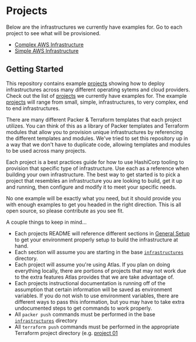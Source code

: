 # Projects

Below are the infrastructures we currently have examples for. Go to each project to see what will be provisioned.

- [Complex AWS Infrastructure](terraform/projects/01/README.md)
- [Simple AWS Infrastructure](terraform/projects/02/README.md)

## Getting Started

This repository contains example [projects](#projects) showing how to deploy infrastructures across many different operating sytems and cloud providers. Check out the list of [projects](#projects) we currently have examples for. The example [projects](#projects) will range from small, simple, infrastructures, to very complex, end to end infrastructures.

There are many different Packer & Terraform templates that each project utilizes. You can think of this as a library of Packer templates and Terraform modules that allow you to provision unique infrastructures by referencing the different templates and modules. We've tried to set this repository up in a way that we don't have to duplicate code, allowing templates and modules to be used across many projects.

Each project is a best practices guide for how to use HashiCorp tooling to provision that specific type of infrastructure. Use each as a reference when building your own infrastructure. The best way to get started is to pick a project that resembles an infrastructure you are looking to build, get it up and running, then configure and modify it to meet your specific needs.

No one example will be exactly what you need, but it should provide you with enough examples to get you headed in the right direction. This is all open source, so please contribute as you see fit.

A couple things to keep in mind...

- Each projects README will reference different sections in [General Setup](../setup/general.md) to get your environment properly setup to build the infrastructure at hand.
- Each section will assume you are starting in the base [`infrastructures`]() directory.
- Each project will assume you're using Atlas. If you plan on doing everything locally, there are portions of projects that may not work due to the extra features Atlas provides that we are take advantage of.
- Each projects instructional documentation is running off of the assumption that certain information will be saved as environment variables. If you do not wish to use environment variables, there are different ways to pass this information, but you may have to take extra undocumented steps to get commands to work properly.
- All `packer push` commands must be performed in the base [`infrastructures`]() directory
- All `terraform push` commands must be performed in the appropriate Terraform project directory (e.g. [project 01](terraform/projects/01)
